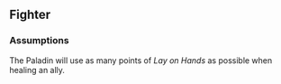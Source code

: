 ## Fighter

### Assumptions

The Paladin will use as many points of _Lay on Hands_ as possible when healing an ally.